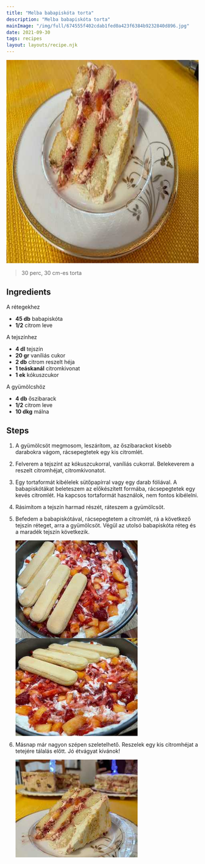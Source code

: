 ```yaml
---
title: "Melba babapiskóta torta"
description: "Melba babapiskóta torta"
mainImage: "/img/full/674555f402cdab1fed0a423f6384b9232840d896.jpg"
date: 2021-09-30
tags: recipes
layout: layouts/recipe.njk
---
```

                            
<p align="center"><a href="https://cookpad.com/hu/receptek/15285291-melba-babapiskota-torta" rel="Recipe source page"><img width="751" height="532" src="/img/full/674555f402cdab1fed0a423f6384b9232840d896.jpg"/></a></p>

> 30 perc, 30 cm-es torta 

## Ingredients

A rétegekhez
* **45 db** babapiskóta
* **1/2** citrom leve

A tejszínhez
* **4 dl** tejszín
* **20 gr** vaníliás cukor
* **2 db** citrom reszelt héja
* **1 teáskanál** citromkivonat
* **1 ek** kókuszcukor

A gyümölcshöz
* **4 db** őszibarack
* **1/2** citrom leve
* **10 dkg** málna

## Steps

1. A gyümölcsöt megmosom, leszárítom, az őszibarackot kisebb darabokra vágom, rácsepegtetek egy kis citromlét.
 
    <div style="clear: both"/>

2. Felverem a tejszínt az kókuszcukorral, vaníliás cukorral. Belekeverem a reszelt citromhéjat, citromkivonatot.
 
    <div style="clear: both"/>

3. Egy tortaformát kibélelek sütőpapírral vagy egy darab fóliával. A babapiskótákat beleteszem az előkészített formába, rácsepegtetek egy kevés citromlét. Ha kapcsos tortaformát használok, nem fontos kibélelni.
 
    <div style="clear: both"/>

4. Rásimítom a tejszín harmad részét, ráteszem a gyümölcsöt.
 
    <div style="clear: both"/>

5. Befedem a babapiskótával, rácsepegtetem a citromlét, rá a következő tejszin réteget, arra a gyümölcsöt. Végül az utolsó babapiskóta réteg és a maradék tejszín következik.
 
    <p><img width="320" height="256" align="left" src="/img/full/9a8880d4071f6c7e54c4c853a80f83c4e77fc716.jpg"/></p><p><img width="320" height="256" align="left" src="/img/full/8e72b98bcd3d26ce30e29167aad9728e1a1debb2.jpg"/></p><div style="clear: both"/>

6. Másnap már nagyon szépen szeletelhető. Reszelek egy kis citromhéjat a tetejére tálalás előtt. Jó étvágyat kívánok!
 
    <p><img width="320" height="256" align="left" src="/img/full/17b06f100d7aa7313a46351aaf9431b8ccac2dbe.jpg"/></p><div style="clear: both"/>

